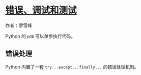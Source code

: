 # [错误、调试和测试](http://www.liaoxuefeng.com/wiki/0014316089557264a6b348958f449949df42a6d3a2e542c000/001431913726557e5e43e1ee8d54ee486bddc3f607afb75000)

作者：廖雪峰

Python 的 `pdb` 可以单步执行代码。

## 错误处理

Python 内置了一套 `try...except...finally...` 的错误处理机制。